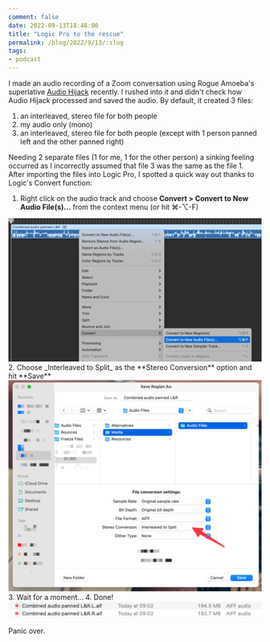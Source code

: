 ```yaml
---
comment: false
date: 2022-09-13T18:48:00
title: "Logic Pro to the rescue"
permalink: /blog/2022/9/13/:slug
tags:
- podcast
---
```


I made an audio recording of a Zoom conversation using Rogue Amoeba's superlative [Audio Hijack](https://rogueamoeba.com/audiohijack/) recently. I rushed into it and didn't check how Audio Hijack processed and saved the audio. By default, it created 3 files:

1. an interleaved, stereo file for both people
2. my audio only (mono)
3. an interleaved, stereo file for both people (except with 1 person panned left and the other panned right)

Needing 2 separate files (1 for me, 1 for the other person) a sinking feeling occurred as I incorrectly assumed that file 3 was the same as the file 1. After importing the files into Logic Pro, I spotted a quick way out thanks to Logic's Convert function:

1. Right click on the audio track and choose **Convert > Convert to New Audio File(s)...** from the context menu (or hit ⌘-⌥-F)
<img src="/img/logic-convert-1.png" class="img-fluid" alt="TBC" loading="lazy">
2. Choose _Interleaved to Split_ as the **Stereo Conversion** option and hit **Save**
<img src="/img/logic-convert-2.png" class="img-fluid" alt="TBC" loading="lazy">
3. Wait for a moment...
4. Done!
<img src="/img/logic-convert-3.png" class="img-fluid" alt="TBC" loading="lazy">

Panic over.